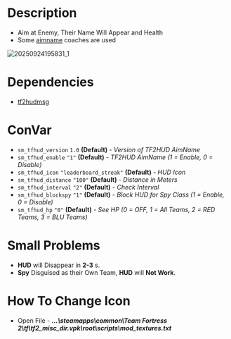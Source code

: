 # Description
- Aim at Enemy, Their Name Will Appear and Health
- Some [aimname](https://github.com/Dragonissa/aimnames?tab=readme-ov-file) coaches are used
 
![20250924195831_1](https://github.com/user-attachments/assets/b0d664af-3315-4179-b385-0603dd12da37)

# Dependencies
- [tf2hudmsg](https://github.com/DosMike/tf2hudmsg)

# ConVar
- `sm_tfhud_version`   `1.0`                    **(Default)** - _Version of TF2HUD AimName_
- `sm_tfhud_enable`     `"1"`                   **(Default)** - _TF2HUD AimName (1 = Enable, 0 = Disable)_
- `sm_tfhud_icon`       `"leaderboard_streak"`  **(Default)** - _HUD Icon_
- `sm_tfhud_distance`   `"100"`                 **(Default)** - _Distance in Meters_
- `sm_tfhud_interval`   `"2"`                   **(Default)** - _Check Interval_
- `sm_tfhud_blockspy`   `"1"`                   **(Default)** - _Block HUD for Spy Class (1 = Enable, 0 = Disable)_
- `sm_tfhud_hp`         `"0"`                   **(Default)** - _See HP (0 = OFF, 1 = All Teams, 2 = RED Teams, 3 = BLU Teams)_

# Small Problems
- **HUD** will Disappear in **2-3** s.
- **Spy** Disguised as their Own Team, **HUD** will **Not Work**.

# How To Change Icon
- Open File - _**...\steamapps\common\Team Fortress 2\tf\tf2_misc_dir.vpk\root\scripts\mod_textures.txt**_
